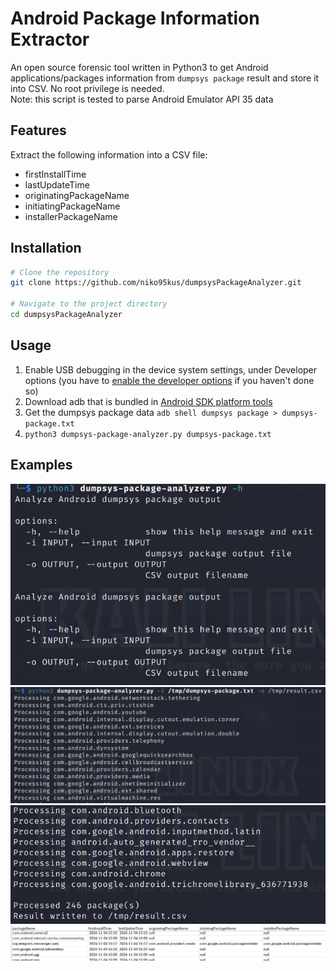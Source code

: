 # Android Package Information Extractor

An open source forensic tool written in Python3 to get Android applications/packages information from `dumpsys package` result and store it into CSV. No root privilege is needed.  
Note: this script is tested to parse Android Emulator API 35 data

## Features

Extract the following information into a CSV file:
* firstInstallTime
* lastUpdateTime
* originatingPackageName
* initiatingPackageName
* installerPackageName

## Installation

```bash
# Clone the repository
git clone https://github.com/niko95kus/dumpsysPackageAnalyzer.git

# Navigate to the project directory
cd dumpsysPackageAnalyzer
```

## Usage

1. Enable USB debugging in the device system settings, under Developer options (you have to [enable the developer options](https://developer.android.com/studio/debug/dev-options) if you haven't done so)
2. Download adb that is bundled in [Android SDK platform tools](https://developer.android.com/tools/releases/platform-tools)
3. Get the dumpsys package data `adb shell dumpsys package > dumpsys-package.txt`
4. `python3 dumpsys-package-analyzer.py dumpsys-package.txt`

## Examples

![help command](assets/help.png)
![run script](assets/exec1.png)
![run script 2](assets/exec2.png)
![result](assets/result.png)
